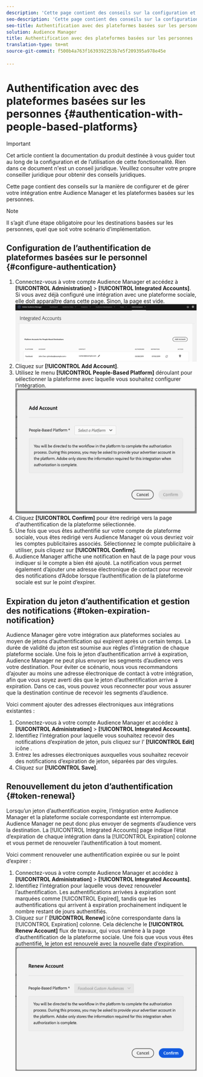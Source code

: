 ```yaml
---
description: 'Cette page contient des conseils sur la configuration et la gestion de l’intégration entre Audience Manager et les plateformes basées sur les personnes. '
seo-description: 'Cette page contient des conseils sur la configuration et la gestion de l’intégration entre Audience Manager et les plateformes basées sur les personnes. '
seo-title: Authentification avec des plateformes basées sur les personnes
solution: Audience Manager
title: Authentification avec des plateformes basées sur les personnes
translation-type: tm+mt
source-git-commit: f500b4a763f1639392253b7e5f209395a978e45e

---
```



# Authentification avec des plateformes basées sur les personnes {#authentication-with-people-based-platforms}

>[!IMPORTANT]
>Cet article contient la documentation du produit destinée à vous guider tout au long de la configuration et de l’utilisation de cette fonctionnalité. Rien dans ce document n'est un conseil juridique. Veuillez consulter votre propre conseiller juridique pour obtenir des conseils juridiques.

Cette page contient des conseils sur la manière de configurer et de gérer votre intégration entre Audience Manager et les plateformes basées sur les personnes.

>[!NOTE]
>Il s’agit d’une étape obligatoire pour les destinations basées sur les personnes, quel que soit votre scénario d’implémentation.

## Configuration de l’authentification de plateformes basées sur le personnel {#configure-authentication}

1. Connectez-vous à votre compte Audience Manager et accédez à **[!UICONTROL Administration]** &gt; **[!UICONTROL Integrated Accounts]**. Si vous avez déjà configuré une intégration avec une plateforme sociale, elle doit apparaître dans cette page. Sinon, la page est vide.
   ![intégration basée sur les personnes](assets/pbd-config.png)
2. Cliquez sur **[!UICONTROL Add Account]**.
3. Utilisez le menu **[!UICONTROL People-Based Platform]** déroulant pour sélectionner la plateforme avec laquelle vous souhaitez configurer l’intégration.
   ![plate-forme à base de personnes](assets/pbd-add.png)
4. Cliquez **[!UICONTROL Confirm]** pour être redirigé vers la page d'authentification de la plateforme sélectionnée.
5. Une fois que vous êtes authentifié sur votre compte de plateforme sociale, vous êtes redirigé vers Audience Manager où vous devriez voir les comptes publicitaires associés. Sélectionnez le compte publicitaire à utiliser, puis cliquez sur **[!UICONTROL Confirm]**.
6. Audience Manager affiche une notification en haut de la page pour vous indiquer si le compte a bien été ajouté. La notification vous permet également d’ajouter une adresse électronique de contact pour recevoir des notifications d’Adobe lorsque l’authentification de la plateforme sociale est sur le point d’expirer.

## Expiration du jeton d’authentification et gestion des notifications {#token-expiration-notification}

Audience Manager gère votre intégration aux plateformes sociales au moyen de jetons d’authentification qui expirent après un certain temps. La durée de validité du jeton est soumise aux règles d’intégration de chaque plateforme sociale. Une fois le jeton d’authentification arrivé à expiration, Audience Manager ne peut plus envoyer les segments d’audience vers votre destination. Pour éviter ce scénario, nous vous recommandons d’ajouter au moins une adresse électronique de contact à votre intégration, afin que vous soyez averti dès que le jeton d’authentification arrive à expiration. Dans ce cas, vous pouvez vous reconnecter pour vous assurer que la destination continue de recevoir les segments d’audience.

Voici comment ajouter des adresses électroniques aux intégrations existantes :

1. Connectez-vous à votre compte Audience Manager et accédez à **[!UICONTROL Administration]** &gt; **[!UICONTROL Integrated Accounts]**.
1. Identifiez l’intégration pour laquelle vous souhaitez recevoir des notifications d’expiration de jeton, puis cliquez sur l’ **[!UICONTROL Edit]** icône .
1. Entrez les adresses électroniques auxquelles vous souhaitez recevoir des notifications d’expiration de jeton, séparées par des virgules.
1. Cliquez sur **[!UICONTROL Save]**.

## Renouvellement du jeton d’authentification {#token-renewal}

Lorsqu’un jeton d’authentification expire, l’intégration entre Audience Manager et la plateforme sociale correspondante est interrompue. Audience Manager ne peut donc plus envoyer de segments d’audience vers la destination. La [!UICONTROL Integrated Accounts] page indique l’état d’expiration de chaque intégration dans la [!UICONTROL Expiration] colonne et vous permet de renouveler l’authentification à tout moment.

Voici comment renouveler une authentification expirée ou sur le point d’expirer :
1. Connectez-vous à votre compte Audience Manager et accédez à **[!UICONTROL Administration]** &gt; **[!UICONTROL Integrated Accounts]**.
1. Identifiez l’intégration pour laquelle vous devez renouveler l’authentification. Les authentifications arrivées à expiration sont marquées comme [!UICONTROL Expired], tandis que les authentifications qui arrivent à expiration prochainement indiquent le nombre restant de jours authentifiés.
1. Cliquez sur l’ **[!UICONTROL Renew]** icône correspondante dans la [!UICONTROL Expiration] colonne. Cela déclenche le **[!UICONTROL Renew Account]** flux de travaux, qui vous ramène à la page d’authentification de la plateforme sociale. Une fois que vous vous êtes authentifié, le jeton est renouvelé avec la nouvelle date d’expiration.
   ![pbd-renouveler](assets/pbd-renew.png)
